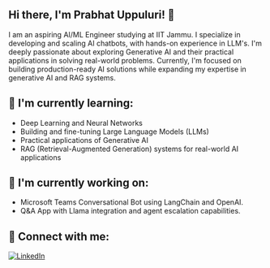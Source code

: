 ## Hi there, I'm Prabhat Uppuluri! 👋
I am an aspiring AI/ML Engineer studying at IIT Jammu. I specialize in developing and scaling AI chatbots, with hands-on experience in LLM's. I'm deeply passionate about exploring Generative AI and their practical applications in solving real-world problems. Currently, I'm focused on building production-ready AI solutions while expanding my expertise in generative AI and RAG systems.


## 🌱 I'm currently learning:

- Deep Learning and Neural Networks
- Building and fine-tuning Large Language Models (LLMs)
- Practical applications of Generative AI
- RAG (Retrieval-Augmented Generation) systems for real-world AI applications

## 🔭 I'm currently working on:
- Microsoft Teams Conversational Bot using LangChain and OpenAI.
- Q&A App with Llama integration and agent escalation capabilities.

## 🤝 Connect with me:
[![LinkedIn](https://img.shields.io/badge/LinkedIn-0077B5?style=for-the-badge&logo=linkedin&logoColor=white)](https://linkedin.com/in/prabhatuppuluri)
